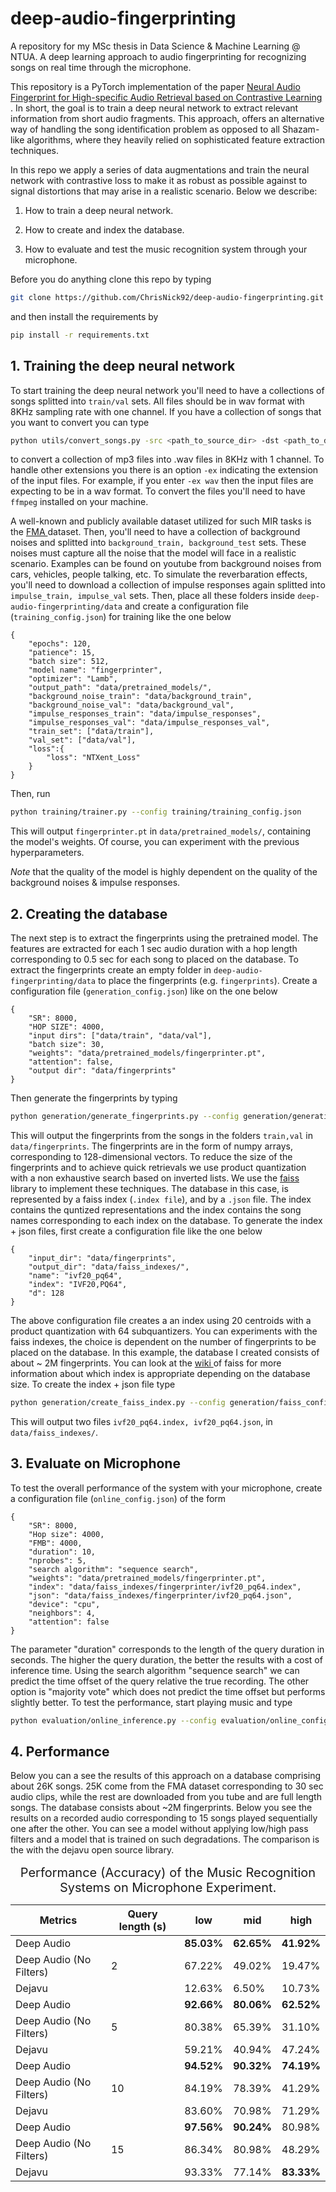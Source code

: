 # deep-audio-fingerprinting
A repository for my MSc thesis in Data Science &amp; Machine Learning @ NTUA. A deep learning approach to audio fingerprinting for recognizing songs on real time through the microphone.

This repository is a PyTorch implementation of the paper <a href="https://arxiv.org/pdf/2010.11910.pdf"> Neural Audio Fingerprint for High-specific Audio Retrieval based on Contrastive Learning </a>. In short, the goal is to train a deep neural network to extract relevant information from short audio fragments. This approach, offers an alternative way of handling the song identification problem as opposed to all Shazam-like algorithms, where they heavily relied on sophisticated feature extraction techniques.

In this repo we apply a series of data augmentations and train the neural network with contrastive loss to make it as robust as possible against to signal distortions that may arise in a realistic scenario. Below we describe:

1. How to train a deep neural network.

2. How to create and index the database.

3. How to evaluate and test the music recognition system through your microphone.

Before you do anything clone this repo by typing

```bash
git clone https://github.com/ChrisNick92/deep-audio-fingerprinting.git
```

and then install the requirements by 

```bash
pip install -r requirements.txt
```

## 1. Training the deep neural network

To start training the deep neural network you'll need to have a collections of songs splitted into `train/val` sets. All files should be in wav format with 8KHz sampling rate with one channel. If you have a collection of songs that you want to convert you can type

```bash
python utils/convert_songs.py -src <path_to_source_dir> -dst <path_to_destination_dir>
```

to convert a collection of mp3 files into .wav files in 8KHz with 1 channel. To handle other extensions you there is an option `-ex` indicating the extension of the input files. For example, if you enter `-ex wav` then the input files are expecting to be in a wav format. To convert the files you'll need to have `ffmpeg` installed on your machine.

A well-known and publicly available dataset utilized for such MIR tasks is the <a href="https://github.com/mdeff/fma"> FMA </a> dataset. Then, you'll need to have a collection of background noises and splitted into `background_train, background_test` sets. These noises must capture all the noise that the model will face in a realistic scenario. Examples can be found on youtube from background noises from cars, vehicles, people talking, etc. To simulate the reverbaration effects, you'll need to download a collection of impulse responses again splitted into `impulse_train, impulse_val` sets. Then, place all these folders inside `deep-audio-fingerprinting/data` and create a configuration file (`training_config.json`) for training like the one below

```
{
    "epochs": 120,
    "patience": 15,
    "batch size": 512,
    "model name": "fingerprinter",
    "optimizer": "Lamb",
    "output_path": "data/pretrained_models/",
    "background_noise_train": "data/background_train",
    "background_noise_val": "data/background_val",
    "impulse_responses_train": "data/impulse_responses",
    "impulse_responses_val": "data/impulse_responses_val",
    "train_set": ["data/train"],
    "val_set": ["data/val"],
    "loss":{
        "loss": "NTXent_Loss"
    }
}
```

Then, run

```bash
python training/trainer.py --config training/training_config.json
```

This will output `fingerprinter.pt` in `data/pretrained_models/`, containing the model's weights. Of course, you can experiment with the previous hyperparameters. 

*Note* that the quality of the model is highly dependent on the quality of the background noises & impulse responses.

## 2. Creating the database

The next step is to extract the fingerprints using the pretrained model. The features are extracted for each 1 sec audio duration with a hop length corresponding to 0.5 sec for each song to placed on the database. To extract the fingerprints create an empty folder in `deep-audio-fingerprinting/data` to place the fingerprints (e.g. `fingerprints`). Create a configuration file (`generation_config.json`) like on the one below

```
{
    "SR": 8000,
    "HOP SIZE": 4000,
    "input dirs": ["data/train", "data/val"],
    "batch size": 30,
    "weights": "data/pretrained_models/fingerprinter.pt",
    "attention": false,
    "output dir": "data/fingerprints"
}
```

Then generate the fingerprints by typing

```bash
python generation/generate_fingerprints.py --config generation/generation_config.json
```

This will output the fingerprints from the songs in the folders `train,val` in `data/fingerprints`. The fingerprints are in the form of numpy arrays, corresponding to 128-dimensional vectors. To reduce the size of the fingerprints and to achieve quick retrievals we use product quantization with a non exhaustive search based on inverted lists. We use the <a href="https://github.com/facebookresearch/faiss"> faiss </a> library to implement these techniques. The database in this case, is represented by a faiss index (`.index file`), and by a `.json` file. The index contains the quntized representations and the index contains the song names corresponding to each index on the database. To generate the index + json files, first create a configuration file like the one below

```
{
    "input_dir": "data/fingerprints",
    "output_dir": "data/faiss_indexes/",
    "name": "ivf20_pq64",
    "index": "IVF20,PQ64",
    "d": 128
}
```

The above configuration file creates a an index using 20 centroids with a product quantization with 64 subquantizers. You can experiments with the faiss indexes, the choice is dependent on the number of fingerprints to be placed on the database. In this example, the database I created consists of about ~ 2M fingerprints. You can look at the <a href="https://github.com/facebookresearch/faiss/wiki"> wiki </a> of faiss for more information about which index is appropriate depending on the database size. To create the index + json file type

```bash
python generation/create_faiss_index.py --config generation/faiss_config.json
```

This will output two files `ivf20_pq64.index, ivf20_pq64.json`, in `data/faiss_indexes/`.

## 3. Evaluate on Microphone

To test the overall performance of the system with your microphone, create a configuration file (`online_config.json`) of the form

```
{
    "SR": 8000,
    "Hop size": 4000,
    "FMB": 4000,
    "duration": 10,
    "nprobes": 5,
    "search algorithm": "sequence search",
    "weights": "data/pretrained_models/fingerprinter.pt",
    "index": "data/faiss_indexes/fingerprinter/ivf20_pq64.index",
    "json": "data/faiss_indexes/fingerprinter/ivf20_pq64.json",
    "device": "cpu",
    "neighbors": 4,
    "attention": false
}
```

The parameter "duration" corresponds to the length of the query duration in seconds. The higher the query duration, the better the results with a cost of inference time. Using the search algorithm "sequence search" we can predict the time offset of the query relative the true recording. The other option is "majority vote" which does not predict the time offset but performs slightly better. To test the performance, start playing music and type

```bash
python evaluation/online_inference.py --config evaluation/online_config.json
```

## 4. Performance

Below you can a see the results of this approach on a database comprising about 26K songs. 25K come from the FMA dataset corresponding to 30 sec audio clips, while the rest are downloaded from you tube and are full length songs. The database consists about ~2M fingerprints. Below you see the results on a recorded audio corresponding to 15 songs played sequentially one after the other. You can see a model without applying low/high pass filters and a model that is trained on such degradations. The comparison is the with the dejavu open source library. 

<table>
  <caption style="font-size: 20px;">Performance (Accuracy) of the Music Recognition Systems on Microphone Experiment.</caption>
  <thead>
    <tr>
      <th>Metrics</th>
      <th>Query length (s)</th>
      <th>low</th>
      <th>mid</th>
      <th>high</th>
    </tr>
  </thead>
  <tbody>
    <tr>
      <td>Deep Audio</td>
      <td></td>
      <td><strong>85.03%</strong></td>
      <td><strong>62.65%</strong></td>
      <td><strong>41.92%</strong></td>
    </tr>
    <tr>
      <td>Deep Audio (No Filters)</td>
      <td>2</td>
      <td>67.22%</td>
      <td>49.02%</td>
      <td>19.47%</td>
    </tr>
    <tr>
      <td>Dejavu</td>
      <td></td>
      <td>12.63%</td>
      <td>6.50%</td>
      <td>10.73%</td>
    </tr>
    <tr>
      <td>Deep Audio</td>
      <td></td>
      <td><strong>92.66%</strong></td>
      <td><strong>80.06%</strong></td>
      <td><strong>62.52%</strong></td>
    </tr>
    <tr>
      <td>Deep Audio (No Filters)</td>
      <td>5</td>
      <td>80.38%</td>
      <td>65.39%</td>
      <td>31.10%</td>
    </tr>
    <tr>
      <td>Dejavu</td>
      <td></td>
      <td>59.21%</td>
      <td>40.94%</td>
      <td>47.24%</td>
    </tr>
    <tr>
      <td>Deep Audio</td>
      <td></td>
      <td><strong>94.52%</strong></td>
      <td><strong>90.32%</strong></td>
      <td><strong>74.19%</strong></td>
    </tr>
    <tr>
      <td>Deep Audio (No Filters)</td>
      <td>10</td>
      <td>84.19%</td>
      <td>78.39%</td>
      <td>41.29%</td>
    </tr>
    <tr>
      <td>Dejavu</td>
      <td></td>
      <td>83.60%</td>
      <td>70.98%</td>
      <td>71.29%</td>
    </tr>
    <tr>
      <td>Deep Audio</td>
      <td></td>
      <td><strong>97.56%</strong></td>
      <td><strong>90.24%</strong></td>
      <td>80.98%</td>
    </tr>
    <tr>
      <td>Deep Audio (No Filters)</td>
      <td>15</td>
      <td>86.34%</td>
      <td>80.98%</td>
      <td>48.29%</td>
    </tr>
    <tr>
      <td>Dejavu</td>
      <td></td>
      <td>93.33%</td>
      <td>77.14%</td>
      <td><strong>83.33%</strong></td>
    </tr>
  </tbody>
</table>

